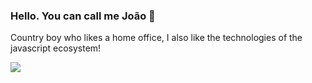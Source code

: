 ### Hello. You can call me João 👋

Country boy who likes a home office, I also like the technologies of the javascript ecosystem!



  
  <div alignt="center"> 
   <a href="https://www.linkedin.com/in/joaorafaelsoarest/" target="_blank">
     <img src="https://img.shields.io/badge/-LinkedIn-%230077B5?style=for-the-badge&logo=linkedin&logoColor=white" target="_blank">
   </a> 
 </div>
  
